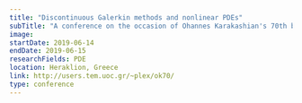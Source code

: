 ```yaml
---
title: "Discontinuous Galerkin methods and nonlinear PDEs"
subTitle: "A conference on the occasion of Ohannes Karakashian's 70th birthday."
image:
startDate: 2019-06-14
endDate: 2019-06-15
researchFields: PDE
location: Heraklion, Greece
link: http://users.tem.uoc.gr/~plex/ok70/
type: conference
---
```

